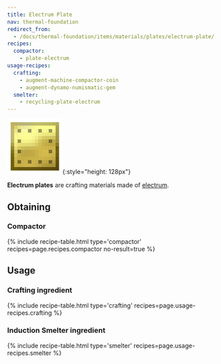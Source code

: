 ```yaml
---
title: Electrum Plate
nav: thermal-foundation
redirect_from:
  - /docs/thermal-foundation/items/materials/plates/electrum-plate/
recipes:
  compactor:
    - plate-electrum
usage-recipes:
  crafting:
    - augment-machine-compactor-coin
    - augment-dynamo-numismatic-gem
  smelter:
    - recycling-plate-electrum
---
```


![Electrum plate](/assets/images/thermal-foundation/plate-electrum.png){:style="height: 128px"}


**Electrum plates** are crafting materials made of
[electrum](/docs/electrum-ingot/).


Obtaining
---------

### Compactor
{% include recipe-table.html type='compactor' recipes=page.recipes.compactor no-result=true %}


Usage
-----

### Crafting ingredient
{% include recipe-table.html type='crafting' recipes=page.usage-recipes.crafting %}

### Induction Smelter ingredient
{% include recipe-table.html type='smelter' recipes=page.usage-recipes.smelter %}
